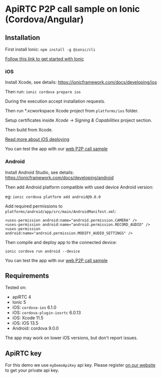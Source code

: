 # ApiRTC P2P call sample on Ionic (Cordova/Angular)

## Installation
First install Ionic:
`npm install -g @ionic/cli`

[Follow this link to get started with Ionic](https://ionicframework.com/getting-started/) 

### iOS
Install Xcode, see details:
https://ionicframework.com/docs/developing/ios

Then run:
`ionic cordova prepare ios`

During the execution accept installation requests.

Then run *.xcworkspace Xcode project from `platforms/ios` folder.

Setup certificates inside *Xcode -> Signing & Capabilities* project section.

Then build from Xcode.

[Read more about iOS deploying](https://ionicframework.com/docs/v3/intro/deploying/)

You can test the app with our [web P2P call sample](https://dev.apirtc.com/demo/peertopeer_call/index.html) 

### Android

Install Android Studio, see details:
https://ionicframework.com/docs/developing/android

Then add Android platform compatible with used device Android version:

eg: `ionic cordova platform add android@9.0.0`

Add required permissions to `platforms/android/app/src/main/AndroidManifest.xml`:
```
<uses-permission android:name="android.permission.CAMERA" />
<uses-permission android:name="android.permission.RECORD_AUDIO" />
<uses-permission android:name="android.permission.MODIFY_AUDIO_SETTINGS" />
```

Then compile and deploy app to the connected device:

`ionic cordova run android --device`

You can test the app with our [web P2P call sample](https://dev.apirtc.com/demo/peertopeer_call/index.html) 

## Requirements
Tested on:
- apiRTC 4
- Ionic 5
- iOS: `cordova-ios` 6.1.0
- iOS: `cordova-plugin-iosrtc` 6.0.13
- iOS: Xcode 11.5
- iOS: iOS 13.5
- Android: cordova 9.0.0

The app may work on lower iOS versions, but don't report issues.

## ApiRTC key

For this demo we use `myDemoApiKey` api key. Please register [on our website](https://cloud.apizee.com) to get your private api key.

